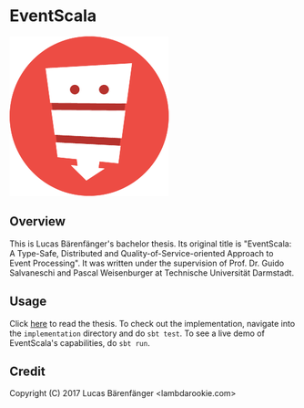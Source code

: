 # EventScala

![logo](images/logo.png)

## Overview
This is Lucas Bärenfänger's bachelor thesis. Its original title is "EventScala: A Type-Safe, Distributed and Quality-of-Service-oriented Approach to Event Processing". It was written under the supervision of Prof. Dr. Guido Salvaneschi and Pascal Weisenburger at Technische Universität Darmstadt.

## Usage
Click [here](thesis.pdf) to read the thesis. To check out the implementation, navigate into the `implementation` directory and do `sbt test`. To see a live demo of EventScala's capabilities, do `sbt run`.

## Credit
Copyright (C) 2017 Lucas Bärenfänger <lambdarookie.com>
